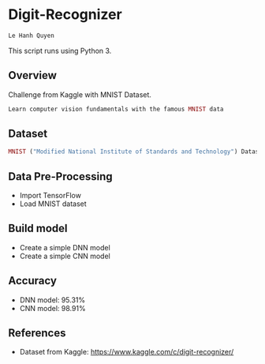 # Digit-Recognizer

```php
Le Hanh Quyen
```

This script runs using Python 3.

## Overview

Challenge from Kaggle with MNIST Dataset.

```php
Learn computer vision fundamentals with the famous MNIST data
```

## Dataset

```php
MNIST ("Modified National Institute of Standards and Technology") Dataset
```

## Data Pre-Processing

- Import TensorFlow
- Load MNIST dataset

## Build model

- Create a simple DNN model
- Create a simple CNN model

## Accuracy

- DNN model: 95.31%
- CNN model: 98.91%

## References

- Dataset from Kaggle: https://www.kaggle.com/c/digit-recognizer/
